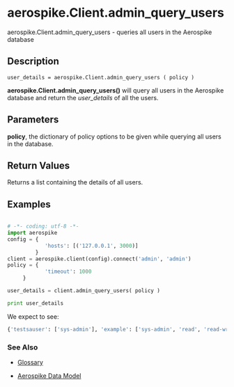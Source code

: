 
# aerospike.Client.admin_query_users

aerospike.Client.admin_query_users - queries all users in the Aerospike database

## Description

```
user_details = aerospike.Client.admin_query_users ( policy )

```

**aerospike.Client.admin_query_users()** will query all users in the Aerospike
database and return the *user_details* of all the users.

## Parameters

**policy**, the dictionary of policy options to be given while querying all users in the database.   

## Return Values
Returns a list containing the details of all users.

## Examples

```python

# -*- coding: utf-8 -*-
import aerospike
config = {
            'hosts': [('127.0.0.1', 3000)]
         }
client = aerospike.client(config).connect('admin', 'admin')
policy = {
            'timeout': 1000
	 }

user_details = client.admin_query_users( policy )

print user_details

```

We expect to see:

```python
{'testsauser': ['sys-admin'], 'example': ['sys-admin', 'read', 'read-write']}
```



### See Also



- [Glossary](http://www.aerospike.com/docs/guide/glossary.html)

- [Aerospike Data Model](http://www.aerospike.com/docs/architecture/data-model.html)
